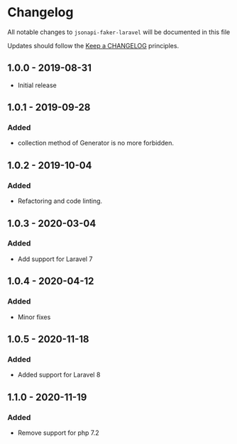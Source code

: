 # Changelog

All notable changes to `jsonapi-faker-laravel` will be documented in this file

Updates should follow the [Keep a CHANGELOG](http://keepachangelog.com/) principles.

## 1.0.0 - 2019-08-31

- Initial release

## 1.0.1 - 2019-09-28

### Added

- collection method of Generator is no more forbidden.

## 1.0.2 - 2019-10-04

### Added

- Refactoring and code linting.

## 1.0.3 - 2020-03-04

### Added

- Add support for Laravel 7

## 1.0.4 - 2020-04-12

### Added

- Minor fixes

## 1.0.5 - 2020-11-18

### Added

- Added support for Laravel 8

## 1.1.0 - 2020-11-19

### Added

- Remove support for php 7.2
